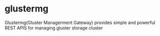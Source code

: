 glustermg
=========

Glustermg(Gluster Managerment Gateway) provides simple and powerful REST APIS for managing gluster storage cluster
